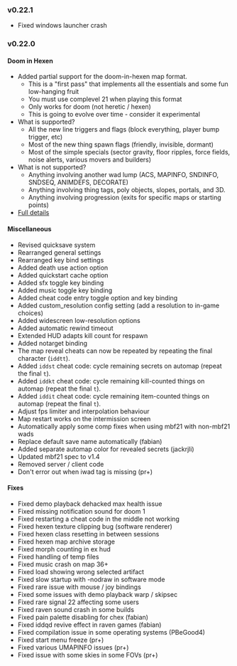 ### v0.22.1
- Fixed windows launcher crash

### v0.22.0

#### Doom in Hexen
- Added partial support for the doom-in-hexen map format.
  - This is a "first pass" that implements all the essentials and some fun low-hanging fruit
  - You must use complevel 21 when playing this format
  - Only works for doom (not heretic / hexen)
  - This is going to evolve over time - consider it experimental
- What is supported?
  - All the new line triggers and flags (block everything, player bump trigger, etc)
  - Most of the new thing spawn flags (friendly, invisible, dormant)
  - Most of the simple specials (sector gravity, floor ripples, force fields, noise alerts, various movers and builders)
- What is not supported?
  - Anything involving another wad lump (ACS, MAPINFO, SNDINFO, SNDSEQ, ANIMDEFS, DECORATE)
  - Anything involving thing tags, poly objects, slopes, portals, and 3D.
  - Anything involving progression (exits for specific maps or starting points)
- [Full details](../docs/doom_in_hexen.md)

#### Miscellaneous
- Revised quicksave system
- Rearranged general settings
- Rearranged key bind settings
- Added death use action option
- Added quickstart cache option
- Added sfx toggle key binding
- Added music toggle key binding
- Added cheat code entry toggle option and key binding
- Added custom_resolution config setting (add a resolution to in-game choices)
- Added widescreen low-resolution options
- Added automatic rewind timeout
- Extended HUD adapts kill count for respawn
- Added notarget binding
- The map reveal cheats can now be repeated by repeating the final character (`iddtt`).
- Added `iddst` cheat code: cycle remaining secrets on automap (repeat the final `t`).
- Added `iddkt` cheat code: cycle remaining kill-counted things on automap (repeat the final `t`).
- Added `iddit` cheat code: cycle remaining item-counted things on automap (repeat the final `t`).
- Adjust fps limiter and interpolation behaviour
- Map restart works on the intermission screen
- Automatically apply some comp fixes when using mbf21 with non-mbf21 wads
- Replace default save name automatically (fabian)
- Added separate automap color for revealed secrets (jackrjli)
- Updated mbf21 spec to v1.4
- Removed server / client code
- Don't error out when iwad tag is missing (pr+)

#### Fixes
- Fixed demo playback dehacked max health issue
- Fixed missing notification sound for doom 1
- Fixed restarting a cheat code in the middle not working
- Fixed hexen texture clipping bug (software renderer)
- Fixed hexen class resetting in between sessions
- Fixed hexen map archive storage
- Fixed morph counting in ex hud
- Fixed handling of temp files
- Fixed music crash on map 36+
- Fixed load showing wrong selected artifact
- Fixed slow startup with -nodraw in software mode
- Fixed rare issue with mouse / joy bindings
- Fixed some issues with demo playback warp / skipsec
- Fixed rare signal 22 affecting some users
- Fixed raven sound crash in some builds
- Fixed pain palette disabling for chex (fabian)
- Fixed iddqd revive effect in raven games (fabian)
- Fixed compilation issue in some operating systems (PBeGood4)
- Fixed start menu freeze (pr+)
- Fixed various UMAPINFO issues (pr+)
- Fixed issue with some skies in some FOVs (pr+)
